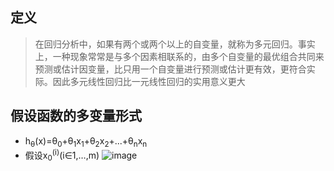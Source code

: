 ## 定义
> 在回归分析中，如果有两个或两个以上的自变量，就称为多元回归。事实上，一种现象常常是与多个因素相联系的，由多个自变量的最优组合共同来预测或估计因变量，比只用一个自变量进行预测或估计更有效，更符合实际。因此多元线性回归比一元线性回归的实用意义更大
## 假设函数的多变量形式
* h<sub>θ</sub>(x)=θ<sub>0</sub>+θ<sub>1</sub>x<sub>1</sub>+θ<sub>2</sub>x<sub>2</sub>+...+θ<sub>n</sub>x<sub>n</sub>
* 假设x<sub>0</sub><sup>(i)</sup>(i∈1,…,m)
![image](https://user-images.githubusercontent.com/13389058/144733238-995d7ab2-3c56-470f-a807-69eeb78cf4f8.png)


